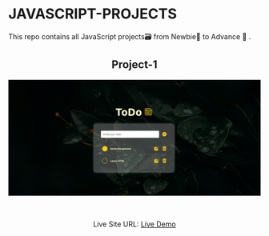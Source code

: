 # JAVASCRIPT-PROJECTS

This repo contains all JavaScript projects🗃️ from Newbie🌱 to Advance 🚀 .

<div align="center">
 <h2 align="center">Project-1</h2>

 <div align="center">
 
 ![solution preview](images/project-1.png)
 
 </div>

 <br/>

 Live Site URL: [Live Demo](https://leafy-empanada-416b13.netlify.app/)

</div>
